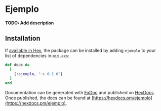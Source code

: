 # Ejemplo

**TODO: Add description**

## Installation

If [available in Hex](https://hex.pm/docs/publish), the package can be installed
by adding `ejemplo` to your list of dependencies in `mix.exs`:

```elixir
def deps do
  [
    {:ejemplo, "~> 0.1.0"}
  ]
end
```

Documentation can be generated with [ExDoc](https://github.com/elixir-lang/ex_doc)
and published on [HexDocs](https://hexdocs.pm). Once published, the docs can
be found at [https://hexdocs.pm/ejemplo](https://hexdocs.pm/ejemplo).

